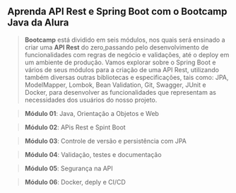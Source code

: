 <div>
 <h2>Aprenda API Rest e Spring Boot com o Bootcamp Java da Alura</h2>
</div>

><strong>Bootcamp</strong> está dividido em seis módulos, nos quais será ensinado a criar uma <strong>API Rest</strong> do zero,passando pelo desenvolvimento de funcionalidades com regras de negócio e validações, até o deploy em um ambiente de produção.
>Vamos explorar sobre o Spring Boot e vários de seus módulos para a criação de uma API Rest, utilizando também diversas outras bibliotecas e especificações, tais como: JPA, ModelMapper, Lombok, Bean Validation, Git, Swagger, JUnit e Docker, para desenvolver as funcionalidades que representam as necessidades dos usuários do nosso projeto.

><strong>Módulo 01</strong>: Java, Orientação a Objetos e Web

><strong>Módulo 02</strong>: APis Rest e Spint Boot

><strong>Módulo 03</strong>: Controle de versão e persistência com JPA

><strong>Módulo 04</strong>: Validação, testes e documentação

><strong>Módulo 05</strong>: Segurança na API

><strong>Módulo 06</strong>: Docker, deply e CI/CD
  
  
